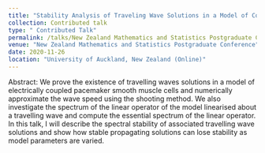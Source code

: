 ```yaml
---
title: "Stability Analysis of Traveling Wave Solutions in a Model of Coupled Pacemaker Cells"
collection: Contributed talk
type: " Contributed Talk"
permalink: /talks/New Zealand Mathematics and Statistics Postgraduate Conference (Virtual)
venue: "New Zealand Mathematics and Statistics Postgraduate Conference"
date: 2020-11-26
location: "University of Auckland, New Zealand (Online)"
---
```


Abstract: We prove the existence of travelling waves solutions in a model of electrically coupled pacemaker smooth muscle cells and numerically approximate the wave speed using the shooting method. We also investigate the spectrum of the linear operator of the model linearised about a travelling wave and compute the essential spectrum of the linear operator. In this talk, I will describe the spectral stability of associated travelling wave solutions and show how stable propagating solutions can lose stability as model parameters are varied.

